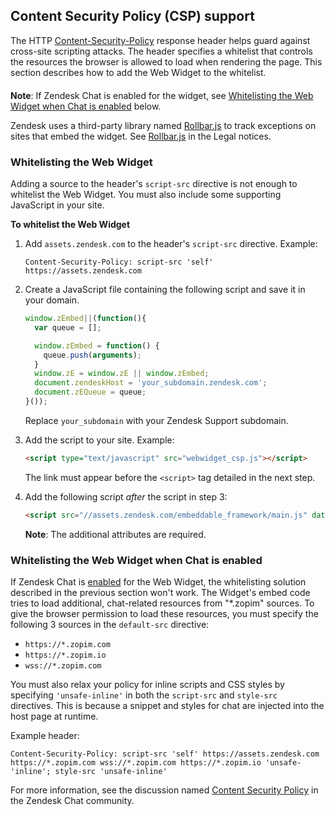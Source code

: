 ## Content Security Policy (CSP) support

The HTTP [Content-Security-Policy](http://www.html5rocks.com/en/tutorials/security/content-security-policy/) response header helps guard against cross-site scripting attacks. The header specifies a whitelist that controls the resources the browser is allowed to load when rendering the page. This section describes how to add the Web Widget to the whitelist.

<p class="alert alert-warning" style="margin-top:20px;"><strong>Note</strong>: If Zendesk Chat is enabled for the widget, see <a href="#whitelisting-the-web-widget-when-chat-is-enabled">Whitelisting the Web Widget when Chat is enabled</a> below.</p>

Zendesk uses a third-party library named [Rollbar.js](https://rollbar.com/) to track exceptions on sites that embed the widget. See [Rollbar.js](https://developer.zendesk.com/embeddables/docs/widget/legal#rollbar.js) in the Legal notices.


### Whitelisting the Web Widget

Adding a source to the header's `script-src` directive is not enough to whitelist the Web Widget. You must also include some supporting JavaScript in your site.

**To whitelist the Web Widget**

1. Add `assets.zendesk.com` to the header's `script-src` directive. Example:

    ```
    Content-Security-Policy: script-src 'self' https://assets.zendesk.com
    ```

2. Create a JavaScript file containing the following script and save it in your domain.

    ```js
    window.zEmbed||(function(){
      var queue = [];

      window.zEmbed = function() {
        queue.push(arguments);
      }
      window.zE = window.zE || window.zEmbed;
      document.zendeskHost = 'your_subdomain.zendesk.com';
      document.zEQueue = queue;
    }());
    ```

    Replace `your_subdomain` with your Zendesk Support subdomain.

3. Add the script to your site. Example:

    ```html
    <script type="text/javascript" src="webwidget_csp.js"></script>
    ```

    The link must appear before the `<script>` tag detailed in the next step.

4. Add the following script _after_ the script in step 3:

    ```html
    <script src="//assets.zendesk.com/embeddable_framework/main.js" data-ze-csp="true" async defer></script>
    ```

    **Note**: The additional attributes are required.


### Whitelisting the Web Widget when Chat is enabled

If Zendesk Chat is [enabled](https://support.zendesk.com/hc/en-us/articles/203908456#topic_j1f_4gd_bq) for the Web Widget, the whitelisting solution described in the previous section won't work. The Widget's embed code tries to load additional, chat-related resources from "\*.zopim" sources. To give the browser permission to load these resources, you must specify the following 3 sources in the `default-src` directive:

* `https://*.zopim.com`
* `https://*.zopim.io`
* `wss://*.zopim.com`

You must also relax your policy for inline scripts and CSS styles by specifying `'unsafe-inline'` in both the `script-src` and `style-src ` directives. This is because a snippet and styles for chat are injected into the host page at runtime.

Example header:

```
Content-Security-Policy: script-src 'self' https://assets.zendesk.com https://*.zopim.com wss://*.zopim.com https://*.zopim.io 'unsafe-'inline'; style-src 'unsafe-inline'
```

For more information, see the discussion named [Content Security Policy](https://chat.zendesk.com/hc/en-us/community/posts/210316137/comments/211646308) in the Zendesk Chat community.
